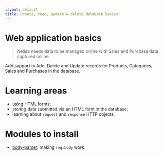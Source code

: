 ```yaml
---
layout: default
title: Create, read, update & delete database basics
---
```


# Web application basics

<!--codex ignore purchase-->
> Nelisa needs data to be managed online with Sales and Purchase data captured online.

Add support to Add, Delete and Update records for Products, Categories, Sales and Purchases in the database.

# Learning areas

* using HTML forms;
* storing data submitted via an HTML form in the database;
* learning about `request` and `response` HTTP objects.

# Modules to install

* [body-parser](https://www.npmjs.com/package/body-parser): making `req.body` work.
